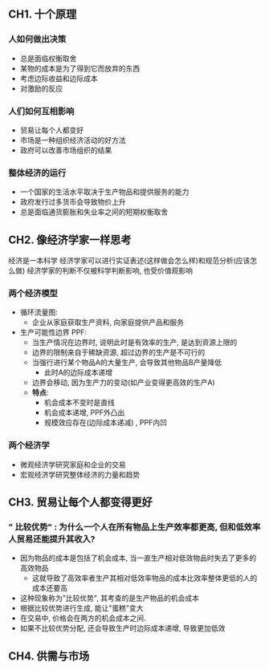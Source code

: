 ## CH1. 十个原理
### 人如何做出决策
- 总是面临权衡取舍
- 某物的成本是为了得到它而放弃的东西
- 考虑边际收益和边际成本
- 对激励的反应
### 人们如何互相影响
- 贸易让每个人都变好
- 市场是一种组织经济活动的好方法
- 政府可以改善市场组织的结果
### 整体经济的运行
- 一个国家的生活水平取决于生产物品和提供服务的能力
- 政府发行过多货币会导致物价上升
- 总是面临通货膨胀和失业率之间的短期权衡取舍
## CH2. 像经济学家一样思考
经济是一本科学
经济学家可以进行实证表述(这样做会怎么样)和规范分析(应该怎么做)
经济学家的判断不仅被科学判断影响, 也受价值观影响
### 两个经济模型
- 循环流量图: 
	- 企业从家庭获取生产资料, 向家庭提供产品和服务
- 生产可能性边界 PPF: 
	- 当生产情况在边界时, 说明此时是有效率的生产, 是达到资源上限的
	- 边界的限制来自于稀缺资源, 超过边界的生产是不可行的
	- 当强行进行某个物品A的大量生产, 会导致其他物品B产量降低
		- 此时A的边际成本递增
	- 边界会移动, 因为生产力的变动(如产业变得更高效的生产A)
	- **特点**: 
		- 机会成本不变时是直线
		- 机会成本递增, PPF外凸出
		- 规模效应存在(边际成本递减) , PPF内凹
### 两个经济学
- 微观经济学研究家庭和企业的交易
- 宏观经济学研究整体经济的力量和趋势
## CH3. 贸易让每个人都变得更好
### " 比较优势" : 为什么一个人在所有物品上生产效率都更高, 但和低效率人贸易还能提升其收入?
- 因为物品的成本是包括了机会成本, 当一直生产相对低效物品时失去了更多的高效物品
	- 这就导致了高效率者生产其相对低效率物品的成本比效率整体更低的人的成本还要高
- 这种现象称为"比较优势", 其考查的是生产物品的机会成本
- 根据比较优势进行生成, 能让"蛋糕"变大
- 在交易中, 价格会在两方的机会成本之间.
- 如果不比较优势分配, 还会导致生产时边际成本递增, 导致更加低效
## CH4. 供需与市场
